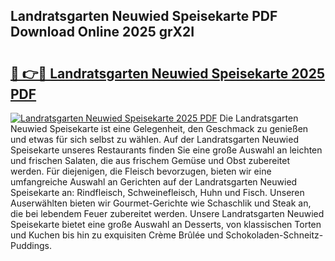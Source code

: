 ## Landratsgarten Neuwied Speisekarte PDF Download Online 2025 grX2I

# <h2><a href="http://gc78icn.nevu.top/?p=Landratsgarten+Neuwied+Speisekarte">🔗 👉🔴 Landratsgarten Neuwied Speisekarte 2025 PDF</a></h2>

[![Landratsgarten Neuwied Speisekarte 2025 PDF](https://i.imgur.com/dBaPXMq.png)](http://gc78icn.nevu.top/?p=Landratsgarten+Neuwied+Speisekarte)
Die Landratsgarten Neuwied Speisekarte ist eine Gelegenheit, den Geschmack zu genießen und etwas für sich selbst zu wählen. Auf der Landratsgarten Neuwied Speisekarte unseres Restaurants finden Sie eine große Auswahl an leichten und frischen Salaten, die aus frischem Gemüse und Obst zubereitet werden. Für diejenigen, die Fleisch bevorzugen, bieten wir eine umfangreiche Auswahl an Gerichten auf der Landratsgarten Neuwied Speisekarte an: Rindfleisch, Schweinefleisch, Huhn und Fisch. Unseren Auserwählten bieten wir Gourmet-Gerichte wie Schaschlik und Steak an, die bei lebendem Feuer zubereitet werden. Unsere Landratsgarten Neuwied Speisekarte bietet eine große Auswahl an Desserts, von klassischen Torten und Kuchen bis hin zu exquisiten Crème Brûlée und Schokoladen-Schneitz-Puddings.
